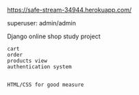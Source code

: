 https://safe-stream-34944.herokuapp.com/

superuser: admin/admin


Django online shop study project


    cart
    order
    products view
    authentication system
   

    HTML/CSS for good measure

